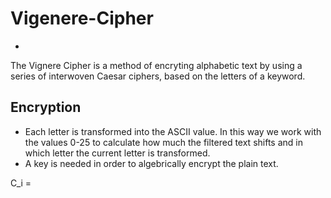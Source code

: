 # Vigenere-Cipher
-

The Vignere Cipher is a method of encryting alphabetic text by using a series of interwoven Caesar ciphers, based on the letters of a keyword.

Encryption
-
-  Each letter is transformed into the ASCII value. In this way we work with the values 0-25 to calculate how much the filtered text shifts and in which letter the current letter is transformed.
-  A key is needed in order to algebrically encrypt the plain text.

C_i =
